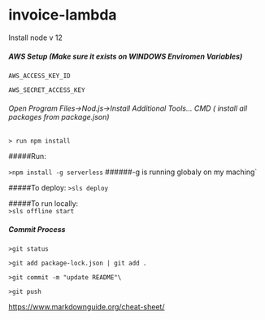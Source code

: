 # invoice-lambda

Install node v 12

##### AWS Setup (Make sure it exists on WINDOWS Enviromen Variables)
`AWS_ACCESS_KEY_ID`

`AWS_SECRET_ACCESS_KEY`

###### Open Program Files->Nod.js->Install Additional Tools... CMD ( install all packages from package.json) 
`> run npm install` 

#####Run:

`>npm install -g serverless`
######-g is running globaly on my maching` 

#####To deploy:
`>sls deploy`


#####To run locally:     
`>sls offline start`


##### Commit Process
`>git status`  

`>git add package-lock.json | git add .`

`>git commit -m "update README"\`
 
`>git push`




https://www.markdownguide.org/cheat-sheet/